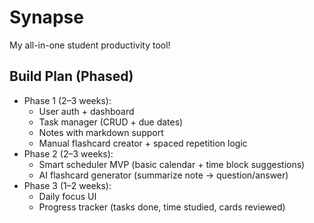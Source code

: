 # Synapse

My all-in-one student productivity tool!

## Build Plan (Phased)

- Phase 1 (2–3 weeks):
    - User auth + dashboard
    - Task manager (CRUD + due dates)
    - Notes with markdown support
    - Manual flashcard creator + spaced repetition logic
- Phase 2 (2–3 weeks):
    - Smart scheduler MVP (basic calendar + time block suggestions)
    - AI flashcard generator (summarize note -> question/answer)
- Phase 3 (1–2 weeks):
    - Daily focus UI
    - Progress tracker (tasks done, time studied, cards reviewed)

